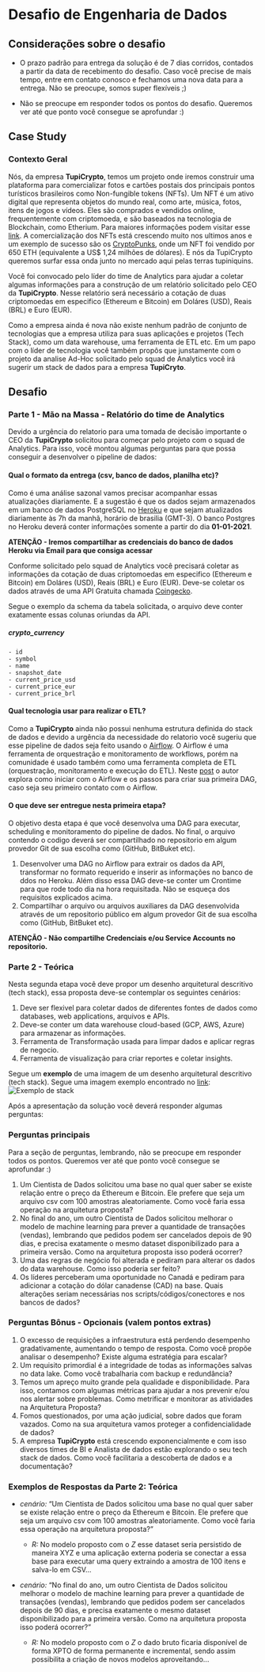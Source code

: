 # Desafio de Engenharia de Dados
## Considerações sobre o desafio
* O prazo padrão para entrega da solução é de 7 dias corridos, contados a partir da data de recebimento do desafio. Caso você precise de mais tempo, entre em contato conosco e fechamos uma nova data para a entrega. Não se preocupe, somos super flexíveis ;)
- Não se preocupe em responder todos os pontos do desafio. Queremos ver até que ponto você consegue se aprofundar :)

## Case Study
### Contexto Geral
Nós, da empresa **TupiCrypto**, temos um projeto onde iremos construir uma plataforma para comercializar fotos e cartões postais dos principais pontos turísticos brasileiros como Non-fungible tokens (NFTs). Um NFT é um ativo digital que representa objetos do mundo real, como arte, música, fotos, itens de jogos e vídeos. Eles são comprados e vendidos online, frequentemente com criptomoeda, e são baseados na tecnologia de Blockchain, como Etherium. Para maiores informações podem visitar esse [link](https://www.forbes.com/advisor/investing/nft-non-fungible-token/). A comercialização dos NFTs está crescendo muito nos ultimos anos e um exemplo de sucesso são os [CryptoPunks](https://www.moneytimes.com.br/o-que-sao-cryptopunks-e-por-que-estao-bombando-no-mundo-artistico-dos-tokens-nfts/), onde um NFT foi vendido por 650 ETH (equivalente a US$ 1,24 milhões de dólares). E nós da TupiCrypto queremos surfar essa onda junto no mercado aqui pelas terras tupiniquins.

Você foi convocado pelo líder do time de Analytics para ajudar a coletar algumas informações para a construção de um relatório solicitado pelo CEO da **TupiCrypto**. Nesse relatório será necessário a cotação de duas criptomoedas em especifico (Ethereum e Bitcoin) em Doláres (USD), Reais (BRL) e Euro (EUR).

Como a empresa ainda é nova não existe nenhum padrão de conjunto de tecnologias que a empresa utiliza para suas aplicações e projetos (Tech Stack), como um data warehouse, uma ferramenta de ETL etc. Em um papo com o líder de tecnologia você também propôs que junstamente com o projeto da analise Ad-Hoc solicitado pelo squad de Analytics você irá sugerir um stack de dados para a empresa **TupiCryto**. 

## Desafio
### Parte 1 - Mão na Massa - Relatório do time de Analytics
Devido a urgência do relatorio para uma tomada de decisão importante o CEO da **TupiCrypto** solicitou para começar pelo projeto com o squad de Analytics. Para isso, você montou algumas perguntas para que possa conseguir a desenvolver o pipeline de dados:

#### Qual o formato da entrega (csv, banco de dados, planilha etc)?
Como é uma análise sazonal vamos precisar acompanhar essas atualizações diariamente. E a sugestão é que os dados sejam armazenados em um banco de dados PostgreSQL no [Heroku](https://www.heroku.com/postgres) e que sejam atualizados diariamente às 7h da manhã, horário de brasilia (GMT-3). O banco Postgres no Heroku deverá conter informações somente a partir do dia **01-01-2021**. 

**ATENÇÃO - Iremos compartilhar as credenciais do banco de dados Heroku via Email para que consiga acessar**

Conforme solicitado pelo squad de Analytics você precisará coletar as informações da cotação de duas criptomoedas em especifico (Ethereum e Bitcoin) em Doláres (USD), Reais (BRL) e Euro (EUR). Deve-se coletar os dados através de uma API Gratuita chamada [Coingecko](https://www.coingecko.com/en/api#explore-api).

Segue o exemplo da schema da tabela solicitada, o arquivo deve conter exatamente essas colunas oriundas da API.
##### *crypto_currency*
    - id
    - symbol
    - name
    - snapshot_date
    - current_price_usd
    - current_price_eur
    - current_price_brl

#### Qual tecnologia usar para realizar o ETL?
Como a **TupiCrypto** ainda não possui nenhuma estrutura definida do stack de dados e devido a urgência da necessidade do relatorio você sugeriu que esse pipeline de dados seja feito usando o [Airflow](https://airflow.apache.org/). O Airflow é uma ferramenta de orquestração e monitoramento de workflows, porém na comunidade é usado também como uma ferramenta completa de ETL (orquestração, monitoramento e execução do ETL). Neste [post](https://towardsdatascience.com/getting-started-with-airflow-using-docker-cd8b44dbff98) o autor explora como iniciar com o Airflow e os passos para criar sua primeira DAG, caso seja seu primeiro contato com o Airflow.

#### O que deve ser entregue nesta primeira etapa?
O objetivo desta etapa é que você desenvolva uma DAG para executar, scheduling e monitoramento do pipeline de dados. No final, o arquivo contendo o codigo deverá ser compartilhado no repositorio em algum provedor Git de sua escolha como (GitHub, BitBuket etc).

1) Desenvolver uma DAG no Airflow para extrair os dados da API, transformar no formato requerido e inserir as informações no banco de ddos no Heroku. Além disso essa DAG deve-se conter um Crontime para que rode todo dia na hora requisitada. Não se esqueça dos requisitos explicados acima.
2) Compartilhar o arquivo ou arquivos auxiliares da DAG desenvolvida através de um repositorio público em algum provedor Git de sua escolha como (GitHub, BitBuket etc).

**ATENÇÃO - Não compartilhe Credenciais e/ou Service Accounts no repositorio.**

### Parte 2 - Teórica
Nesta segunda etapa você deve propor um desenho arquitetural descritivo (tech stack), essa proposta deve-se contemplar os seguintes cenários:

1) Deve ser flexivel para coletar dados de diferentes fontes de dados como databases, web applications, arquivos e APIs.
2) Deve-se conter um data warehouse cloud-based (GCP, AWS, Azure) para armazenar as informações.
3) Ferramenta de Transformação usada para limpar dados e aplicar regras de negocio.
4) Ferramenta de visualização para criar reportes e coletar insights.

Segue um **exemplo** de uma imagem de um desenho arquitetural descritivo (tech stack). Segue uma imagem exemplo encontrado no [link](https://blog.indicium.tech/aproximando-os-dados-dos-analistas-etl-elt/):
![Exemplo de stack](https://blog.indicium.tech/content/images/2021/05/indicium-blog-exemplo-de-pipeline-de-dados-usando-elt.png)

Após a apresentação da solução você deverá responder algumas perguntas:

### Perguntas principais
Para a seção de perguntas, lembrando, não se preocupe em responder todos os pontos. Queremos ver até que ponto você consegue se aprofundar :)

1) Um Cientista de Dados solicitou uma base no qual quer saber se existe relação entre o preço da Ethereum e Bitcoin. Ele prefere que seja um arquivo csv com 100 amostras aleatoriamente. Como você faria essa operação na arquitetura proposta?
2) No final do ano, um outro Cientista de Dados solicitou melhorar o modelo de machine learning para prever a quantidade de transações (vendas), lembrando que pedidos podem ser cancelados depois de 90 dias, e precisa exatamente o mesmo dataset disponibilizado para a primeira versão. Como na arquitetura proposta isso poderá ocorrer?
3) Uma das regras de negócio foi alterada e pediram para alterar os dados do data warehouse. Como isso poderia ser feito?
4) Os líderes perceberam uma oportunidade no Canadá e pediram para adicionar a cotação do dólar canadense (CAD) na base. Quais alterações seriam necessárias nos scripts/códigos/conectores e nos bancos de dados?

### Perguntas Bônus - Opcionais (valem pontos extras)
1) O excesso de requisições a infraestrutura está perdendo desempenho gradativamente, aumentando o tempo de resposta. Como você propõe analisar o desempenho? Existe alguma estratégia para escalar?
2) Um requisito primordial é a integridade de todas as informações salvas no data lake. Como você trabalharia com backup e redundância?
3) Temos um apreço muito grande pela qualidade e disponibilidade. Para isso, contamos com algumas métricas para ajudar a nos prevenir e/ou nos alertar sobre problemas. Como metrificar e monitorar as atividades na Arquitetura Proposta?
4) Fomos questionados, por uma ação judicial, sobre dados que foram vazados. Como na sua arquitetura vamos proteger a confidencialidade de dados?
5) A empresa **TupiCrypto** está crescendo exponencialmente e com isso diversos times de BI e Analista de dados estão explorando o seu tech stack de dados. Como você facilitaria a descoberta de dados e a documentação? 

### Exemplos de Respostas da Parte 2: Teórica
* *cenário:*  “Um Cientista de Dados solicitou uma base no qual quer saber se existe relação entre o preço da Ethereum e Bitcoin. Ele prefere que seja um arquivo csv com 100 amostras aleatoriamente. Como você faria essa operação na arquitetura proposta?”
    * *R:* No modelo proposto com o *Z* esse dataset seria persistido de maneira XYZ e uma aplicação externa poderia se conectar a essa base para executar uma query extraindo a amostra de 100 itens e salva-lo em CSV...

* *cenário:* “No final do ano, um outro Cientista de Dados solicitou melhorar o modelo de machine learning para prever a quantidade de transações (vendas), lembrando que pedidos podem ser cancelados depois de 90 dias, e precisa exatamente o mesmo dataset disponibilizado para a primeira versão. Como na arquitetura proposta isso poderá ocorrer?”
   *  *R:* No modelo proposto com o *Z* o dado bruto ficaria disponível de forma XPTO de forma permanente e incremental, sendo assim possibilita a criação de novos modelos aproveitando...